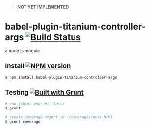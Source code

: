 > **NOT YET IMPLEMENTED**

# babel-plugin-titanium-controller-args [![Build Status](https://travis-ci.org/brentonhouse/babel-plugin-titanium-controller-args.svg?branch=master)](https://travis-ci.org/brentonhouse/babel-plugin-titanium-controller-args)

a node.js module

## Install [![NPM version](https://badge.fury.io/js/babel-plugin-titanium-controller-args.svg)](http://badge.fury.io/js/babel-plugin-titanium-controller-args)

```bash
$ npm install babel-plugin-titanium-controller-args
```

## Testing [![Built with Grunt](https://cdn.gruntjs.com/builtwith.png)](http://gruntjs.com/)

```bash
# run jshint and unit tests
$ grunt

# create coverage report in ./coverage/index.html
$ grunt coverage
```